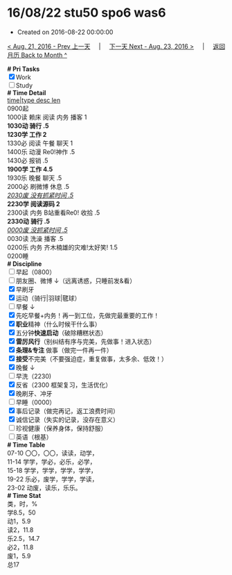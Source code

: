 # 16/08/22 stu50 spo6 was6

- Created on 2016-08-22 00:00:00

[< Aug. 21, 2016 - Prev 上一天](_archived/lifelogs/2016/08/d21.md) &nbsp; &nbsp; | &nbsp; &nbsp; [下一天 Next - Aug. 23, 2016 >](_archived/lifelogs/2016/08/d23.md) &nbsp; &nbsp; |  &nbsp; &nbsp; [返回月历 Back to Month ^](_archived/lifelogs/2016/08/index.md)
<br/><div><b># Pri Tasks</b></div><div><input checked="true" type="checkbox"/>Work</div><div><input type="checkbox"/>Study</div><div><b># Time Detail</b></div><div><u>time|type desc len</u></div><div>0900起</div><div>1000读 赖床 阅读 内务 播客 1</div><div><b>1030动 骑行 .5</b></div><div><b>1230学 工作 2</b></div><div>1330必 阅读 午餐 聊天 1</div><div>1400乐 动漫 Re0!神作 .5</div><div>1430必 报销 .5</div><div><b>1900学 工作 4.5</b></div><div>1930乐 晚餐 聊天 .5</div><div>2000必 刷微博 休息 .5</div><div><u><i>2030废 没有抓紧时间 .5</i></u></div><div><b>2230学 阅读源码 2</b></div><div>2300读 内务 B站重看Re0! 收拾 .5</div><div><b>2330动 骑行 .5</b></div><div><u><i>0000废 没抓紧时间 .5</i></u></div><div>0030读 洗澡 播客 .5</div><div>0200乐 内务 齐木楠雄的灾难!太好笑! 1.5</div><div>0200睡</div><div><b># Discipline</b></div><div><input type="checkbox"/>早起（0800）</div><div><input type="checkbox"/>朋友圈、微博 ↓（远离诱惑，只睡前发&amp;看）</div><div><input checked="true" type="checkbox"/>早刷牙</div><div><input checked="true" type="checkbox"/>运动（骑行|羽球|毽球）</div><div><input type="checkbox"/>早餐 ↓</div><div><input checked="true" type="checkbox"/>先吃早餐+内务！再一到工位，先做完最重要的工作！</div><div><input checked="true" type="checkbox"/><b>职业</b>精神（什么时候干什么事）</div><div><input checked="true" type="checkbox"/>五分钟<b>快速启动</b>（破除糟糕状态）</div><div><input checked="true" type="checkbox"/><b>雷厉风行</b>（别纠结有序与完美，先做事！进入状态）</div><div><input checked="true" type="checkbox"/><b>条理&amp;专注</b> 做事（做完一件再一件）</div><div><input checked="true" type="checkbox"/><b>接受</b>不完美（不要强迫症，重复做事，太多余、低效！）</div><div><input checked="true" type="checkbox"/>晚餐 ↓</div><div><input type="checkbox"/>早洗（2230)</div><div><input checked="true" type="checkbox"/>反省（2300 框架复习，生活优化）</div><div><input checked="true" type="checkbox"/>晚刷牙、冲牙</div><div><input type="checkbox"/>早睡（0000）</div><div><input checked="true" type="checkbox"/>事后记录（做完再记，返工浪费时间）</div><div><input checked="true" type="checkbox"/>诚信记录（失实的记录，没存在意义）</div><div><input type="checkbox"/>珍视健康（保养身体，保持舒服）</div><div><input type="checkbox"/>英语（根基）</div><div><b># Time Table</b></div><div>07-10 〇〇，〇〇，读读，动学，</div><div>11-14 学学，学必，必乐，必学，</div><div>15-18 学学，学学，学学，学学，</div><div>19-22 乐必，废学，学学，学读，</div><div>23-02 动废，读乐，乐乐。</div><div><b># Time Stat</b></div><div>类，时，%</div><div>学8.5，50</div><div>动1，5.9</div><div>读2，11.8</div><div>乐2.5，14.7</div><div>必2，11.8</div><div>废1，5.9</div><div>总17</div>
